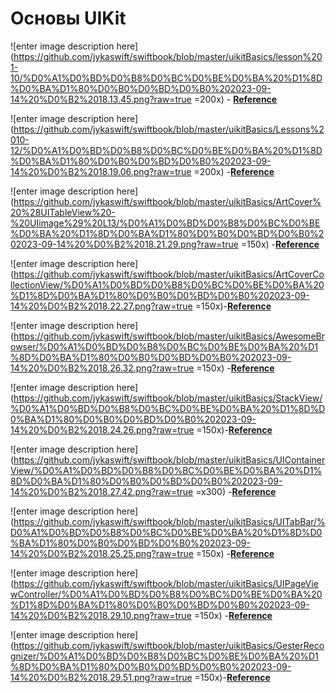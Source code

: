 # Основы UIKit

![enter image description here](https://github.com/jykaswift/swiftbook/blob/master/uikitBasics/lesson%201-10/%D0%A1%D0%BD%D0%B8%D0%BC%D0%BE%D0%BA%20%D1%8D%D0%BA%D1%80%D0%B0%D0%BD%D0%B0%202023-09-14%20%D0%B2%2018.13.45.png?raw=true =200x) - **[Reference](https://github.com/jykaswift/swiftbook/tree/master/uikitBasics/lesson%201-10)**

![enter image description here](https://github.com/jykaswift/swiftbook/blob/master/uikitBasics/Lessons%2010-12/%D0%A1%D0%BD%D0%B8%D0%BC%D0%BE%D0%BA%20%D1%8D%D0%BA%D1%80%D0%B0%D0%BD%D0%B0%202023-09-14%20%D0%B2%2018.19.06.png?raw=true =200x) -**[Reference](https://github.com/jykaswift/swiftbook/tree/master/uikitBasics/Lessons%2010-12)**


![enter image description here](https://github.com/jykaswift/swiftbook/blob/master/uikitBasics/ArtCover%20%28UITableView%20-%20UIimage%29%20L13/%D0%A1%D0%BD%D0%B8%D0%BC%D0%BE%D0%BA%20%D1%8D%D0%BA%D1%80%D0%B0%D0%BD%D0%B0%202023-09-14%20%D0%B2%2018.21.29.png?raw=true =150x) -**[Reference](https://github.com/jykaswift/swiftbook/tree/master/uikitBasics/ArtCover%20%28UITableView%20-%20UIimage%29%20L13)**

![enter image description here](https://github.com/jykaswift/swiftbook/blob/master/uikitBasics/ArtCoverCollectionView/%D0%A1%D0%BD%D0%B8%D0%BC%D0%BE%D0%BA%20%D1%8D%D0%BA%D1%80%D0%B0%D0%BD%D0%B0%202023-09-14%20%D0%B2%2018.22.27.png?raw=true =150x)-**[Reference](https://github.com/jykaswift/swiftbook/tree/master/uikitBasics/ArtCoverCollectionView)**


![enter image description here](https://github.com/jykaswift/swiftbook/blob/master/uikitBasics/AwesomeBrowser/%D0%A1%D0%BD%D0%B8%D0%BC%D0%BE%D0%BA%20%D1%8D%D0%BA%D1%80%D0%B0%D0%BD%D0%B0%202023-09-14%20%D0%B2%2018.26.32.png?raw=true =150x) -**[Reference](https://github.com/jykaswift/swiftbook/tree/master/uikitBasics/AwesomeBrowser)**


![enter image description here](https://github.com/jykaswift/swiftbook/blob/master/uikitBasics/StackView/%D0%A1%D0%BD%D0%B8%D0%BC%D0%BE%D0%BA%20%D1%8D%D0%BA%D1%80%D0%B0%D0%BD%D0%B0%202023-09-14%20%D0%B2%2018.24.26.png?raw=true =150x)-**[Reference](https://github.com/jykaswift/swiftbook/tree/master/uikitBasics/StackView)**


![enter image description here](https://github.com/jykaswift/swiftbook/blob/master/uikitBasics/UIContainerView/%D0%A1%D0%BD%D0%B8%D0%BC%D0%BE%D0%BA%20%D1%8D%D0%BA%D1%80%D0%B0%D0%BD%D0%B0%202023-09-14%20%D0%B2%2018.27.42.png?raw=true =x300) -**[Reference](https://github.com/jykaswift/swiftbook/tree/master/uikitBasics/UIContainerView)**


![enter image description here](https://github.com/jykaswift/swiftbook/blob/master/uikitBasics/UITabBar/%D0%A1%D0%BD%D0%B8%D0%BC%D0%BE%D0%BA%20%D1%8D%D0%BA%D1%80%D0%B0%D0%BD%D0%B0%202023-09-14%20%D0%B2%2018.25.25.png?raw=true =150x) -**[Reference](https://github.com/jykaswift/swiftbook/tree/master/uikitBasics/UITabBar)**

![enter image description here](https://github.com/jykaswift/swiftbook/blob/master/uikitBasics/UIPageViewController/%D0%A1%D0%BD%D0%B8%D0%BC%D0%BE%D0%BA%20%D1%8D%D0%BA%D1%80%D0%B0%D0%BD%D0%B0%202023-09-14%20%D0%B2%2018.29.10.png?raw=true =150x) -**[Reference](https://github.com/jykaswift/swiftbook/tree/master/uikitBasics/UIPageViewController)**

![enter image description here](https://github.com/jykaswift/swiftbook/blob/master/uikitBasics/GesterRecognizer/%D0%A1%D0%BD%D0%B8%D0%BC%D0%BE%D0%BA%20%D1%8D%D0%BA%D1%80%D0%B0%D0%BD%D0%B0%202023-09-14%20%D0%B2%2018.29.51.png?raw=true =150x)-**[Reference](https://github.com/jykaswift/swiftbook/tree/master/uikitBasics/GesterRecognizer)**


